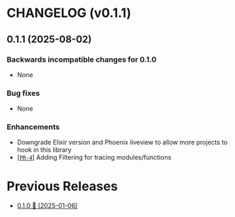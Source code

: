 # CHANGELOG (v0.1.1)

## 0.1.1 (2025-08-02)

### Backwards incompatible changes for 0.1.0
 * None

### Bug fixes
 * None

### Enhancements
 * Downgrade Elixir version and Phoenix liveview to allow more projects to hook in this library
 * [[`PR-4`](https://github.com/observer_web/deployex/pull/4)] Adding Filtering for tracing modules/functions

# Previous Releases

 * [0.1.0 🚀 (2025-01-06)](https://github.com/thiagoesteves/observer_web/blob/v0.1.0/CHANGELOG.md)